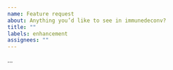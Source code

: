 ```yaml
---
name: Feature request
about: Anything you’d like to see in immunedeconv?
title: ""
labels: enhancement
assignees: ""
---
```


<!-- Please describe your wishes below: -->

...
